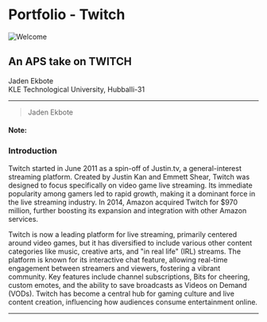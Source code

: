 # Portfolio - Twitch


![Welcome](https://github.com/JadenEkbote/portfolio.github.io/assets/97228905/ffc1938e-fbfb-482e-975b-2b5f57c2b495)


## An APS take on TWITCH


<dt>Jaden Ekbote</dt>
<dt>KLE Technological University, Hubballi-31</dt>



* * *
>
>
> Jaden Ekbote

#### Note:

### Introduction
Twitch started in June 2011 as a spin-off of Justin.tv, a general-interest streaming platform. Created by Justin Kan and Emmett Shear, Twitch was designed to focus specifically on video game live streaming. Its immediate popularity among gamers led to rapid growth, making it a dominant force in the live streaming industry. In 2014, Amazon acquired Twitch for $970 million, further boosting its expansion and integration with other Amazon services.

Twitch is now a leading platform for live streaming, primarily centered around video games, but it has diversified to include various other content categories like music, creative arts, and "in real life" (IRL) streams. The platform is known for its interactive chat feature, allowing real-time engagement between streamers and viewers, fostering a vibrant community. Key features include channel subscriptions, Bits for cheering, custom emotes, and the ability to save broadcasts as Videos on Demand (VODs). Twitch has become a central hub for gaming culture and live content creation, influencing how audiences consume entertainment online.




* * *

